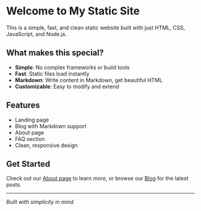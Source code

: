 # Welcome to My Static Site

This is a simple, fast, and clean static website built with just HTML, CSS, JavaScript, and Node.js.

## What makes this special?

- **Simple**: No complex frameworks or build tools
- **Fast**: Static files load instantly
- **Markdown**: Write content in Markdown, get beautiful HTML
- **Customizable**: Easy to modify and extend

## Features

- Landing page
- Blog with Markdown support
- About page
- FAQ section
- Clean, responsive design

## Get Started

Check out our [About page](/about.html) to learn more, or browse our [Blog](/blog.html) for the latest posts.

---

*Built with simplicity in mind.*
